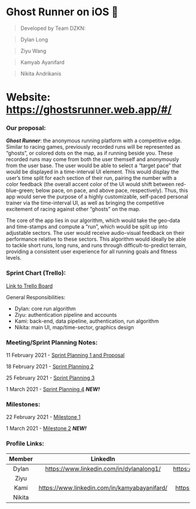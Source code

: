 # Ghost Runner on iOS :ghost:

> Developed by Team DZKN:

> Dylan Long  

> Ziyu Wang

> Kamyab Ayanifard

> Nikita Andrikanis

# Website: https://ghostsrunner.web.app/#/

### Our proposal:

***Ghost Runner***: the anonymous running platform with a competitive edge. Similar to racing games, previously recorded runs will be represented as “ghosts”, or colored dots on the map, as if running beside you. These recorded runs may come from both the user themself and anonymously from the user base. The user would be able to select a “target pace” that would be displayed in a time-interval UI element. This would display the user’s time split for each section of their run, pairing the number with a color feedback (the overall accent color of the UI would shift between red-blue-green; below pace, on pace, and above pace, respectively). Thus, this app would serve the purpose of a highly customizable, self-paced personal trainer via the time-interval UI, as well as bringing the competitive excitement of racing against other “ghosts” on the map.

The core of the app lies in our algorithm, which would take the geo-data and time-stamps and compute a “run”, which would be split up into adjustable sectors. The user would receive audio-visual feedback on their performance relative to these sectors. This algorithm would ideally be able to tackle short runs, long runs, and runs through difficult-to-predict terrain, providing a consistent user experience for all running goals and fitness levels.

### Sprint Chart (Trello):
[Link to Trello Board](https://trello.com/b/EvIk6hce/dzkn-ghost-runner)

General Responsibilities:
- Dylan: core run algorithm
- Ziyu: authentication pipeline and accounts
- Kami: back-end, data pipeline, authentication, run algorithm
- Nikita: main UI, map/time-sector, graphics design

### Meeting/Sprint Planning Notes:

11 February 2021 - [Sprint Planning 1 and Proposal](https://docs.google.com/document/d/1Y4POqneNCZ1JXG9e6VGOsLXFdwB2L2I7I2TDs0K9TpU/edit?usp=sharing)

18 February 2021 - [Sprint Planning 2](https://docs.google.com/document/d/1WIuyM43pmhlOwvQq3lfGjFDhGgT85jWmO40kayEHhEU/edit?usp=sharing)

25 February 2021 - [Sprint Planning 3](https://docs.google.com/document/d/1W977kMpqJkgv5KH4pijB8ygc9R7gZMIT5jJi9BzREAg/edit?usp=sharing)

1 March 2021 - [Sprint Planning 4](https://docs.google.com/document/d/1mfccGnBMsnO_ylIYfPCAjiATX0Gm9TYbMSQI34YTee0/edit?usp=sharing) ***NEW!***

### Milestones:

22 February 2021 - [Milestone 1](https://docs.google.com/document/d/1cL5qjSXlPTK8lDtkn_iZbdCze0-BJGtdw--Mh1lu0pw/edit?usp=sharing)

1 March 2021 - [Milestone 2](https://docs.google.com/document/d/1NXl5295iFcDbcbgTRkMIKKjs6uULBk3kL2gjudqogIo/edit?usp=sharing) ***NEW!***

### Profile Links:

| Member | LinkedIn | Github |
|:------:|:--------:|:------:|
|  Dylan | https://www.linkedin.com/in/dylanalong1/ | https://github.com/dylanalong |
|  Ziyu  |  |  |
|  Kami  | https://www.linkedin.com/in/kamyabayanifard/ | https://github.com/kamiab1/ |
| Nikita |  |  |
